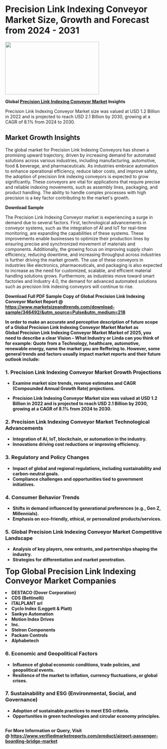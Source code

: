 <H1>Precision Link Indexing Conveyor Market Size, Growth and Forecast from 2024 - 2031</H1><img class="aligncenter size-medium wp-image-584254" src="https://thirdeyenews.in/wp-content/uploads/2024/09/Global-Market-Research-300x168.jpeg" alt="" width="300" height="168" /><p><strong>Global&nbsp;<a href="https://www.marketsizeandtrends.com/download-sample/346492/&amp;utm_source=Pulse&amp;utm_medium=218">Precision Link Indexing Conveyor Market</a> Insights</strong></p><p>Precision Link Indexing Conveyor Market size was valued at USD 1.2 Billion in 2022 and is projected to reach USD 2.1 Billion by 2030, growing at a CAGR of 8.1% from 2024 to 2030.</p><p><h2>Market Growth Insights</h2> <p>The global market for Precision Link Indexing Conveyors has shown a promising upward trajectory, driven by increasing demand for automated solutions across various industries, including manufacturing, automotive, food & beverage, and pharmaceuticals. As industries embrace automation to enhance operational efficiency, reduce labor costs, and improve safety, the adoption of precision link indexing conveyors is expected to grow significantly. These conveyors are vital for applications that require precise and reliable indexing movements, such as assembly lines, packaging, and product handling. The ability to handle complex processes with high precision is a key factor contributing to the market's growth.</p> <p><strong>Download Sample</strong></p> <p>The Precision Link Indexing Conveyor market is experiencing a surge in demand due to several factors. First, technological advancements in conveyor systems, such as the integration of AI and IoT for real-time monitoring, are expanding the capabilities of these systems. These improvements enable businesses to optimize their production lines by ensuring precise and synchronized movement of materials and components. Additionally, the growing focus on improving supply chain efficiency, reducing downtime, and increasing throughput across industries is further driving the market growth. The use of these conveyors in industries like electronics, pharmaceuticals, and packaging is also expected to increase as the need for customized, scalable, and efficient material handling solutions grows. Furthermore, as industries move toward smart factories and Industry 4.0, the demand for advanced automated solutions such as precision link indexing conveyors will continue to rise.</p> <p><strong></p><p><span class=""><strong>Download Full PDF Sample Copy of Global Precision Link Indexing Conveyor Market Report</strong> @ <a href="https://www.marketsizeandtrends.com/download-sample/346492/&amp;utm_source=Pulse&amp;utm_medium=218" target="_blank">https://www.marketsizeandtrends.com/download-sample/346492/&amp;utm_source=Pulse&amp;utm_medium=218</a></span></p><p>In order to make an accurate and perceptive description of future scope of a Global&nbsp;Precision Link Indexing Conveyor Market Market as Global&nbsp;Precision Link Indexing Conveyor Market Market of 2025, you need to describe a clear Vision &ndash; What Industry or Linda can you think of for example: Quote from a Technology, healthcare, automotive, renewable energy, name the market you are Reffering to. However, some general trends and factors usually impact market reports and their future outlook include:</p><h3>1.&nbsp;<strong>Precision Link Indexing Conveyor Market Growth Projections</strong></h3><ul><li>Examine market size trends, revenue estimates and CAGR (Compounded Annual Growth Rate) projections.</li><li><p>Precision Link Indexing Conveyor Market size was valued at USD 1.2 Billion in 2022 and is projected to reach USD 2.1 Billion by 2030, growing at a CAGR of 8.1% from 2024 to 2030.</p></li></ul><h3>2.&nbsp;<strong>Precision Link Indexing Conveyor Market Technological Advancements</strong></h3><ul><li>Integration of AI, IoT, blockchain, or automation in the industry.</li><li>Innovations driving cost reductions or improving efficiency.</li></ul><h3>3.&nbsp;<strong>Regulatory and Policy Changes</strong></h3><ul><li>Impact of global and regional regulations, including sustainability and carbon-neutral goals.</li><li>Compliance challenges and opportunities tied to government initiatives.</li></ul><h3>4.&nbsp;<strong>Consumer Behavior Trends</strong></h3><ul><li>Shifts in demand influenced by generational preferences (e.g., Gen Z, Millennials).</li><li>Emphasis on eco-friendly, ethical, or personalized products/services.</li></ul><h3>5.&nbsp;<strong>Global Precision Link Indexing Conveyor Market Competitive Landscape</strong></h3><ul><li>Analysis of key players, new entrants, and partnerships shaping the industry.</li><li>Strategies for differentiation and market penetration.</li></ul><p data-pm-slice="1 1 []"><span style="color: inherit; font-family: inherit; font-size: 25px;">Top Global Precision Link Indexing Conveyor Market Companies</span></p><div class="" data-test-id=""><p><li>DESTACO (Dover Corporation)</li><li> CDS (Bettinelli)</li><li> ITALPLANT srl</li><li> Cyclo Index (Leggett & Platt)</li><li> Sankyo Automation</li><li> Motion Index Drives</li><li> Inc.</li><li> Stelron Components</li><li> Packam Controls</li><li> Alphabetech</li></p></div><h3>6.&nbsp;<strong>Economic and Geopolitical Factors</strong></h3><ul><li>Influence of global economic conditions, trade policies, and geopolitical events.</li><li>Resilience of the market to inflation, currency fluctuations, or global crises.</li></ul><h3>7.&nbsp;<strong>Sustainability and ESG (Environmental, Social, and Governance)</strong></h3><ul><li>Adoption of sustainable practices to meet ESG criteria.</li><li>Opportunities in green technologies and circular economy principles.</li></ul><h2><strong style="font-size: 14px;">For More Information or Query, Visit @&nbsp;</strong><a style="background-color: #ffffff; font-size: 14px;" href="https://www.marketsizeandtrends.com/report/precision-link-indexing-conveyor-market/" target="_blank">https://www.verifiedmarketreports.com/product/airport-passenger-boarding-bridge-market</a></h2>
